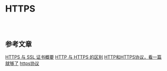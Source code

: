 # HTTPS

## 
　　


## 参考文章
[HTTPS 与 SSL 证书概要](https://www.runoob.com/w3cnote/https-ssl-intro.html)
[HTTP 与 HTTPS 的区别](https://www.runoob.com/w3cnote/http-vs-https.html)
[HTTP和HTTPS协议，看一篇就够了](https://blog.csdn.net/xiaoming100001/article/details/81109617)
[https协议](https://www.jianshu.com/p/f9b8a3e62af1)
